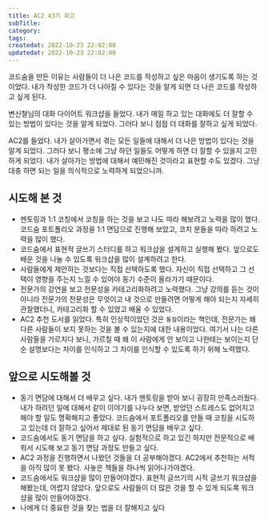 ```yaml
---
title: AC2 43기 회고
subTitle:
category:
tags:
createdat: 2022-10-23 22:02:00
updatedat: 2022-10-23 22:02:00
---
```


코드숨을 만든 이유는 사람들이 더 나은 코드를 작성하고 싶은 마음이 생기도록 하는
것이었다. 내가 작성한 코드가 더 나아질 수 있다는 것을 알게 되면 더 나은 코드를
작성하고 싶게 된다.  

변신철님의 대화 다이어트 워크샵을 들었다. 내가 매일 하고 있는 대화에도 더 잘할
수 있는 방법이 있다는 것을 알게 되었다. 그러다 보니 점점 더 대화를 잘하고
싶게 되었다.  

AC2를 들었다. 내가 살아가면서 겪는 모든 일들에 대해서 더 나은 방법이 있다는 것을
알게 되었다. 그러다 보니 평소에 그냥 하던 일들도 어떻게 하면 더 잘할 수 있을지 고민하게 되었다.
내가 살아가는 방법에 대해서 예민해진 것이라고 표현할 수도 있겠다. 그냥 대충 하면 되는 일을
의식적으로 노력하게 되었으니까.

## 시도해 본 것

* 멘토링과 1:1 코칭에서 코칭을 하는 것을 보고 나도 따라 해보려고 노력을 많이
  했다. 코드숨 포트폴리오 과정을 1:1 면담으로 진행해 보았고, 코치 분들을
  따라 하려고 노력을 많이 했다.
* 코드숨에서 표현적 글쓰기 스터디를 하고 워크샵을 설계하고 실행해 봤다. 앞으로도
  배운 것을 나눌 수 있도록 워크샵을 많이 설계하려고 한다.
* 사람들에게 제안하는 것보다는 직접 선택하도록 했다. 자신이 직접 선택하고 그
  선택이 영향을 주는지 느낄 수 있어야 동기 수준이 올라가기 때문이다.
* 전문가의 강연을 보고 전문성을 카테고리화하려고 노력했다. 그냥 강의를 듣는 것이
  아니라 전문가의 전문성은 무엇이고 내 것으로 만들려면 어떻게 해야 되는지 자세히
  관찰했더니, 카테고리화 할 수 있었고 배울 수 있었다.
* AC2 추천 도서를 읽었다. 특히 인상적이었던 것은 `통찰`이라는 책인데, 전문가는
  왜 다른 사람들이 보지 못하는 것을 볼 수 있는지에 대한 내용이었다. 여기서 나는
  다른 사람들을 가르치다 보니, 가르칠 때 왜 이 사람에게 안 보이고 나한테는
  보이는지 단순 설명보다는 차이를 인식하고 그 차이를 인식할 수 있도록 하기 위해
  노력했다.

## 앞으로 시도해볼 것

* 동기 면담에 대해서 더 배우고 싶다. 내가 멘토링을 받아 보니 굉장히
  만족스러웠다. 내가 하려던 일에 대해서 같이 이야기를 나누다 보면, 받았던
  스트레스도 없어지고 해야 할 일도 명확해지고 좋았다. 코드숨에서 포트폴리오를
  만들 때 코칭을 시도하고 있는데 더 잘하고 싶어서 제대로 된 동기 면담을 배우고
  싶다.
* 코드숨에서도 동기 면담을 하고 싶다. 실험적으로 하고 있긴 하지만 전문적으로
  배워서 시도해 보고 동기 면담 과정도 만들고 싶다.
* AC2 과정을 진행하면서 나왔던 것들을 더 공부해야겠다. AC2에서 추천하는 서적을
  아직 많이 못 봤다. 사놓은 책들을 하나씩 읽어나가야겠다.
* 코드숨에서도 워크샵을 많이 만들어야겠다. 표현적 글쓰기의 시적 글쓰기 워크샵을
  해봤는데, 어렵지 않았다. 앞으로도 사람들이 더 많은 것을 할 수 있게 되도록
  워크샵을 많이 만들어야겠다.
* 나에게 더 중요한 것을 찾는 법을 더 잘해지고 싶다

